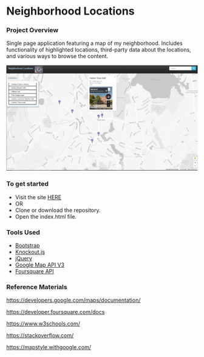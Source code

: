 # Neighborhood Locations

### Project Overview
Single page application featuring a map of my neighborhood.
Includes functionality of highlighted locations, third-party data about the locations, and various ways to browse the content.

![Neighborhood Map](https://github.com/iperun/Neighborhood-Map/blob/master/img/ss.png "Neighborhood Map")

### To get started
- Visit the site [HERE](https://iperun.github.io/Neighborhood-Map/)
- OR
- Clone or download the repository.
- Open the index.html file.

### Tools Used
- [Bootstrap](https://getbootstrap.com/)
- [Knockout.js](https://knockoutjs.com/documentation/introduction.html)
- [jQuery](https://api.jquery.com/)
- [Google Map API V3](https://developers.google.com/maps/documentation/javascript/reference)
- [Foursquare API](https://developer.foursquare.com)

### Reference Materials
https://developers.google.com/maps/documentation/

https://developer.foursquare.com/docs

https://www.w3schools.com/

https://stackoverflow.com/

https://mapstyle.withgoogle.com/

